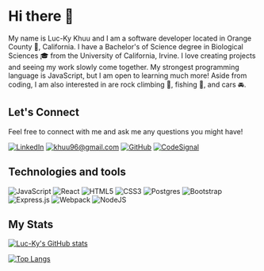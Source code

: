 # Hi there 👋

My name is Luc-Ky Khuu and I am a software developer located in Orange County :orange:, California.  I have a Bachelor's of Science degree in Biological Sciences 	:mortar_board: from the University of California, Irvine.  I love creating projects and seeing my work slowly come together.  My strongest programming language is JavaScript, but I am open to learning much more!  Aside from coding, I am also interested in are rock climbing :climbing:, fishing :fishing_pole_and_fish:, and cars :oncoming_automobile:.

## Let's Connect
Feel free to connect with me and ask me any questions you might have!

<a href='https://www.linkedin.com/in/luc-ky-khuu/'>![LinkedIn](https://img.shields.io/badge/linkedin-%230077B5.svg?style=for-the-badge&logo=linkedin&logoColor=white)</a>
<a href='mailto: khuu96@gmail.com'>![khuu96@gmail.com](https://img.shields.io/badge/Gmail-D14836?style=for-the-badge&logo=gmail&logoColor=white)</a>
<a href='https://github.com/luc-ky-khuu'>![GitHub](https://img.shields.io/badge/github-%23121011.svg?style=for-the-badge&logo=github&logoColor=white)</a>
<a href='https://app.codesignal.com/profile/luc-ky_k'>![CodeSignal](https://img.shields.io/badge/CodeSignal-blue/?style=for-the-badge&color=blue)</a>

## Technologies and tools
![JavaScript](https://img.shields.io/badge/javascript-%23323330.svg?style=for-the-badge&logo=javascript&logoColor=%23F7DF1E)
![React](https://img.shields.io/badge/react-%2320232a.svg?style=for-the-badge&logo=react&logoColor=%2361DAFB)
![HTML5](https://img.shields.io/badge/html5-%23E34F26.svg?style=for-the-badge&logo=html5&logoColor=white)
![CSS3](https://img.shields.io/badge/css3-%231572B6.svg?style=for-the-badge&logo=css3&logoColor=white)
![Postgres](https://img.shields.io/badge/postgres-%23316192.svg?style=for-the-badge&logo=postgresql&logoColor=white)
![Bootstrap](https://img.shields.io/badge/bootstrap-%23563D7C.svg?style=for-the-badge&logo=bootstrap&logoColor=white)
![Express.js](https://img.shields.io/badge/express.js-%23404d59.svg?style=for-the-badge&logo=express&logoColor=%2361DAFB)
![Webpack](https://img.shields.io/badge/webpack-%238DD6F9.svg?style=for-the-badge&logo=webpack&logoColor=black)
![NodeJS](https://img.shields.io/badge/node.js-6DA55F?style=for-the-badge&logo=node.js&logoColor=white)

## My Stats
[![Luc-Ky's GitHub stats](https://github-readme-stats.vercel.app/api?username=luc-ky-khuu&hide=contribs,stars&theme=github_dark)](https://github.com/anuraghazra/github-readme-stats)

[![Top Langs](https://github-readme-stats.vercel.app/api/top-langs/?username=luc-ky-khuu&exclude_repo=github-readme-stats,anuraghazra.github.io&layout=compact&theme=github_dark)](https://github.com/anuraghazra/github-readme-stats)
